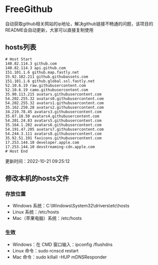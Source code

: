 # FreeGithub
自动获取github相关网站的ip地址，解决github链接不畅通的问题，该项目的README会自动更新，大家可以直接复制使用

## hosts列表
```base
# Host Start
140.82.114.3 github.com
140.82.114.3 api.github.com
151.101.1.6 github.map.fastly.net
35.92.182.211 github.githubassets.com
151.101.1.6 github.global.ssl.fastly.net
52.10.6.19 raw.githubusercontent.com
52.10.6.19 camo.githubusercontent.com
35.90.113.215 avatars.githubusercontent.com
54.202.255.32 avatars0.githubusercontent.com
54.202.255.32 avatars1.githubusercontent.com
35.162.250.28 avatars2.githubusercontent.com
34.219.78.45 avatars3.githubusercontent.com
35.87.18.50 avatars4.githubusercontent.com
54.201.24.83 avatars5.githubusercontent.com
35.164.1.202 avatars6.githubusercontent.com
54.191.47.205 avatars7.githubusercontent.com
54.244.3.111 avatars8.githubusercontent.com
35.92.51.191 favicons.githubusercontent.com
17.253.144.10 developer.apple.com
17.253.144.10 devstreaming-cdn.apple.com
# Host End
```

更新时间：2022-10-21 09:25:12

## 修改本机的hosts文件
### 存放位置
* Windows 系统：C:\Windows\System32\drivers\etc\hosts
* Linux 系统：/etc/hosts
* Mac（苹果电脑）系统：/etc/hosts

### 生效
* Windows：在 CMD 窗口输入：ipconfig /flushdns
* Linux 命令：sudo rcnscd restart
* Mac 命令：sudo killall -HUP mDNSResponder